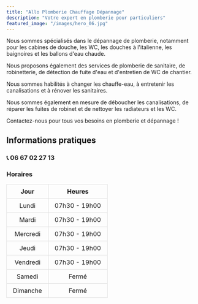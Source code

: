```yaml
---
title: "Allo Plomberie Chauffage Dépannage"
description: "Votre expert en plomberie pour particuliers"
featured_image: "/images/hero_06.jpg"
---
```


Nous sommes spécialisés dans le dépannage de plomberie, notamment pour les cabines de douche, les WC, les douches à l'italienne, les baignoires et les ballons d'eau chaude.

Nous proposons également des services de plomberie de sanitaire, de robinetterie, de détection de fuite d'eau et d'entretien de WC de chantier.

Nous sommes habilités à changer les chauffe-eau, à entretenir les canalisations et à rénover les sanitaires.

Nous sommes également en mesure de déboucher les canalisations, de réparer les fuites de robinet et de nettoyer les radiateurs et les WC.

Contactez-nous pour tous vos besoins en plomberie et dépannage !

## Informations pratiques

### 📞 06 67 02 27 13

### Horaires

<style>
.hours-table {
  margin-left: auto;
  margin-right: auto;
  border-collapse: collapse;
  width: auto;
  text-align: center;
}

.hours-table th,
.hours-table td {
  padding: 0.5rem 1rem;
  border: 1px solid #ddd;
}
</style>
<table class="hours-table">
  <thead>
    <tr>
      <th>Jour</th>
      <th>Heures</th>
    </tr>
  </thead>
  <tbody>
    <tr><td>Lundi</td><td>07h30 - 19h00</td></tr>
    <tr><td>Mardi</td><td>07h30 - 19h00</td></tr>
    <tr><td>Mercredi</td><td>07h30 - 19h00</td></tr>
    <tr><td>Jeudi</td><td>07h30 - 19h00</td></tr>
    <tr><td>Vendredi</td><td>07h30 - 19h00</td></tr>
    <tr><td>Samedi</td><td>Fermé</td></tr>
    <tr><td>Dimanche</td><td>Fermé</td></tr>
  </tbody>
</table>


